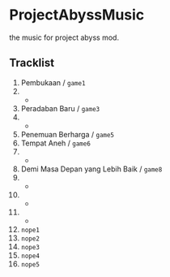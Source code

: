 # ProjectAbyssMusic
the music for project abyss mod. 

## Tracklist
1. Pembukaan / ```game1```
2. -
3. Peradaban Baru / ```game3```
4. -
5. Penemuan Berharga / ```game5```
6. Tempat Aneh / ```game6```
7. - 
8. Demi Masa Depan yang Lebih Baik / ```game8 ```
9. -
10. -
11. -
12. ```nope1```
13. ```nope2```
14. ```nope3```
15. ```nope4```
16. ```nope5```
